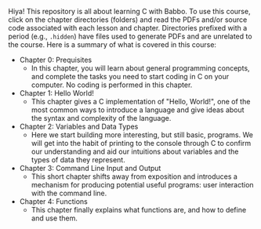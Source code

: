 Hiya! This repository is all about learning C with Babbo. To use this course, click on the chapter directories (folders)
and read the PDFs and/or source code associated with each lesson and chapter. Directories prefixed with a period
(e.g., `.hidden`) have files used to generate PDFs and are unrelated to the course. Here is a summary of what is covered
in this course:

* Chapter 0: Prequisites
    * In this chapter, you will learn about general programming concepts, and complete the tasks you need to start
      coding in C on your computer. No coding is performed in this chapter.
* Chapter 1: Hello World!
    * This chapter gives a C implementation of "Hello, World!", one of the most common ways to introduce a language
      and give ideas about the syntax and complexity of the language.
* Chapter 2: Variables and Data Types
    * Here we start building more interesting, but still basic, programs. We will get into the habit of printing to the
      console through C to confirm our understanding and aid our intuitions about variables and the types of data they
      represent.
* Chapter 3: Command Line Input and Output
    * This short chapter shifts away from exposition and introduces a mechanism for producing potential useful programs: 
      user interaction with the command line.
* Chapter 4: Functions
    * This chapter finally explains what functions are, and how to define and use them.